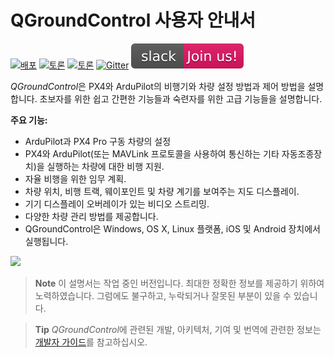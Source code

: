 # QGroundControl 사용자 안내서

[![배포](https://img.shields.io/github/release/mavlink/QGroundControl.svg)](https://github.com/mavlink/QGroundControl/releases) [![토론](https://img.shields.io/badge/discuss-px4-ff69b4.svg)](http://discuss.px4.io/c/qgroundcontrol/qgroundcontrol-usage) [![토론](https://img.shields.io/badge/discuss-ardupilot-ff69b4.svg)](http://discuss.ardupilot.org/c/ground-control-software/qgroundcontrol) [![Gitter](https://badges.gitter.im/Join%20Chat.svg)](https://gitter.im/mavlink/qgroundcontrol?utm_source=badge&utm_medium=badge&utm_campaign=pr-badge&utm_content=badge) [![슬랙](../assets/site/slack.svg)](https://join.slack.com/t/px4/shared_invite/zt-si4xo5qs-R4baYFmMjlrT4rQK5yUnaA)

*QGroundControl*은 PX4와 ArduPilot의 비행기와 차량 설정 방법과 제어 방법을 설명합니다. 초보자를 위한 쉽고 간편한 기능들과 숙련자를 위한 고급 기능들을 설명합니다.

**주요 기능:**

* ArduPilot과 PX4 Pro 구동 차량의 설정
* PX4와 ArduPilot(또는 MAVLink 프로토콜을 사용하여 통신하는 기타 자동조종장치)을 실행하는 차량에 대한 비행 지원.
* 자율 비행을 위한 임무 계획.
* 차량 위치, 비행 트랙, 웨이포인트 및 차량 계기를 보여주는 지도 디스플레이.
* 기기 디스플레이 오버레이가 있는 비디오 스트리밍.
* 다양한 차량 관리 방법를 제공합니다.
* QGroundControl은 Windows, OS X, Linux 플랫폼, iOS 및 Android 장치에서 실행됩니다.

![](../../assets/quickstart/ConnectedVehicle.jpg)

> **Note** 이 설명서는 작업 중인 버전입니다. 최대한 정확한 정보를 제공하기 위하여 노력하였습니다. 그럼에도 불구하고, 누락되거나 잘못된 부분이 있을 수 있습니다.

<span></span>

> **Tip** *QGroundControl*에 관련된 개발, 아키텍처, 기여 및 번역에 관련한 정보는 [개발자 가이드](https://dev.qgroundcontrol.com/en/)를 참고하십시오.